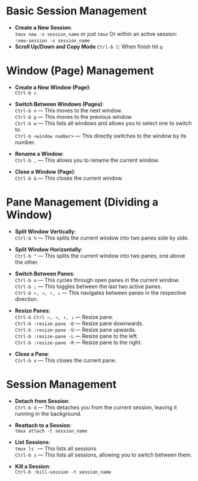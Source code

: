 # Basic Session Management

- **Create a New Session**:  
  `tmux new -s session_name` or just `tmux`
  Or within an active session:  
  `:new-session -s session_name`
- **Scroll Up/Down and Copy Mode**
  `Ctrl-b [`: When finish hit `q`

# Window (Page) Management

- **Create a New Window (Page)**:  
  `Ctrl-b c`

- **Switch Between Windows (Pages)**:  
  `Ctrl-b n`  — This moves to the next window.  
  `Ctrl-b p`  — This moves to the previous window.  
  `Ctrl-b w`  — This lists all windows and allows you to select one to switch to.  
  `Ctrl-b <window number>`  — This directly switches to the window by its number.

- **Rename a Window**:  
  `Ctrl-b ,` — This allows you to rename the current window.

- **Close a Window (Page)**:  
  `Ctrl-b &` — This closes the current window.

# Pane Management (Dividing a Window)

- **Split Window Vertically**:  
  `Ctrl-b %` — This splits the current window into two panes side by side.

- **Split Window Horizontally**:  
  `Ctrl-b "` — This splits the current window into two panes, one above the other.

- **Switch Between Panes**:  
  `Ctrl-b o`  — This cycles through open panes in the current window.  
  `Ctrl-b ;`  — This toggles between the last two active panes.  
  `Ctrl-b ←, →, ↑, ↓`  — This navigates between panes in the respective direction.

- **Resize Panes**:  
  `Ctrl-b Ctrl ←, →, ↑, ↓` — Resize pane.  
  `Ctrl-b :resize-pane -D` — Resize pane downwards.  
  `Ctrl-b :resize-pane -U` — Resize pane upwards.  
  `Ctrl-b :resize-pane -L` — Resize pane to the left.  
  `Ctrl-b :resize-pane -R` — Resize pane to the right.

- **Close a Pane**:  
  `Ctrl-b x` — This closes the current pane.

# Session Management

- **Detach from Session**:  
  `Ctrl-b d` — This detaches you from the current session, leaving it running in the background.

- **Reattach to a Session**:  
  `tmux attach -t session_name`

- **List Sessions**:  
  `tmux ls `  — This lists all sessions   
  `Ctrl-b s` — This lists all sessions, allowing you to switch between them. 

- **Kill a Session**:  
  `Ctrl-b :kill-session -t session_name`
